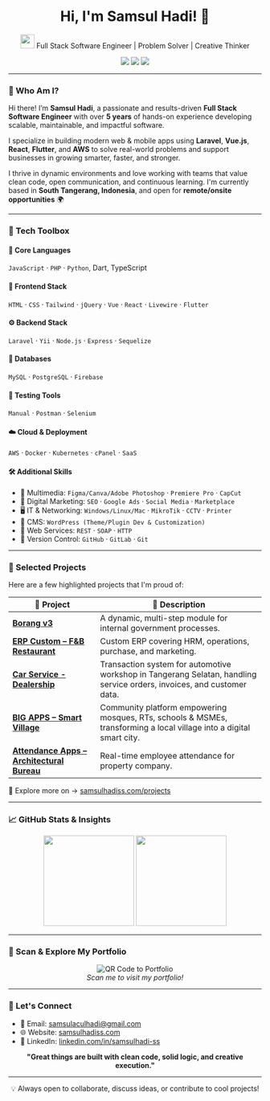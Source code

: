 <h1 align="center">
  Hi, I'm Samsul Hadi! 👋
</h1>
<p align="center">
  <img src="https://media.giphy.com/media/hvRJCLFzcasrR4ia7z/giphy.gif" width="28">
  Full Stack Software Engineer | Problem Solver | Creative Thinker
</p>

<p align="center">
  <a href="mailto:samsulaculhadi@gmail.com"><img src="https://img.shields.io/badge/email-me-red?style=for-the-badge&logo=gmail&logoColor=white" /></a>
  <a href="https://www.linkedin.com/in/samsulhadi-ss"><img src="https://img.shields.io/badge/linkedin-profile-blue?style=for-the-badge&logo=linkedin&logoColor=white" /></a>
  <a href="https://samsulhadiss.com"><img src="https://img.shields.io/badge/portfolio-website-brightgreen?style=for-the-badge&logo=google-chrome&logoColor=white" /></a>
</p>

---

### 🌟 Who Am I?

Hi there! I’m **Samsul Hadi**, a passionate and results-driven **Full Stack Software Engineer** with over **5 years** of hands-on experience developing scalable, maintainable, and impactful software.

I specialize in building modern web & mobile apps using **Laravel**, **Vue.js**, **React**, **Flutter**, and **AWS** to solve real-world problems and support businesses in growing smarter, faster, and stronger.

I thrive in dynamic environments and love working with teams that value clean code, open communication, and continuous learning. I'm currently based in **South Tangerang, Indonesia**, and open for **remote/onsite opportunities** 🌍

---

### 🔧 Tech Toolbox

#### 🧠 Core Languages
`JavaScript` · `PHP` · `Python`, Dart, TypeScript

#### 🎨 Frontend Stack
`HTML` · `CSS` · `Tailwind` · `jQuery` · `Vue` · `React` · `Livewire` · `Flutter`

#### ⚙ Backend Stack
`Laravel` · `Yii` · `Node.js` · `Express` · `Sequelize`

#### 💾 Databases
`MySQL` · `PostgreSQL` · `Firebase`

#### 🧪 Testing Tools
`Manual` · `Postman` · `Selenium`

#### ☁️ Cloud & Deployment
`AWS` · `Docker` · `Kubernetes` · `cPanel` · `SaaS`

#### 🛠 Additional Skills
- 🎨 Multimedia: `Figma/Canva/Adobe Photoshop` · `Premiere Pro` · `CapCut`
- 📢 Digital Marketing: `SEO` · `Google Ads` · `Social Media` · `Marketplace`
- 🖥️ IT & Networking: `Windows/Linux/Mac` · `MikroTik` · `CCTV` · `Printer`
- 🧩 CMS: `WordPress (Theme/Plugin Dev & Customization)`
- 🔌 Web Services: `REST` · `SOAP` · `HTTP`
- 🔁 Version Control: `GitHub` · `GitLab` · `Git`

---

### 💼 Selected Projects

Here are a few highlighted projects that I'm proud of:

| 🔗 Project | 🚀 Description |
|--|--|
| **[Borang v3](https://samsulhadiss.com/projects)** | A dynamic, multi-step module for internal government processes. |
| **[ERP Custom – F&B Restaurant](https://samsulhadiss.com/projects)** | Custom ERP covering HRM, operations, purchase, and marketing. |
| **[Car Service - Dealership](https://samsulhadiss.com/projects)** | Transaction system for automotive workshop in Tangerang Selatan, handling service orders, invoices, and customer data. |
| **[BIG APPS – Smart Village](https://samsulhadiss.com/projects)** | Community platform empowering mosques, RTs, schools & MSMEs, transforming a local village into a digital smart city. |
| **[Attendance Apps – Architectural Bureau](https://samsulhadiss.com/projects)** | Real-time employee attendance for property company. |

📎 Explore more on → [samsulhadiss.com/projects](https://samsulhadiss.com/projects)

---

### 📈 GitHub Stats & Insights

<p align="center">
  <img src="https://github-readme-stats.vercel.app/api?username=samsul97&show_icons=true&theme=radical" height="180">
  <img src="https://github-readme-stats.vercel.app/api/top-langs/?username=samsul97&layout=compact&theme=radical" height="180">
</p>

---

### 🔗 Scan & Explore My Portfolio

<p align="center">
  <img src="https://api.qrserver.com/v1/create-qr-code/?data=https://samsulhadiss.com/projects&size=160x160" alt="QR Code to Portfolio" />
  <br/>
  <i>Scan me to visit my portfolio!</i>
</p>

---

### 🤝 Let's Connect

- 📩 Email: [samsulaculhadi@gmail.com](mailto:samsulaculhadi@gmail.com)
- 🌐 Website: [samsulhadiss.com](https://samsulhadiss.com)
- 💼 LinkedIn: [linkedin.com/in/samsulhadi-ss](https://www.linkedin.com/in/samsulhadi-ss)

<p align="center">
  <b>"Great things are built with clean code, solid logic, and creative execution."</b>
</p>

---

<p align="center">
  💡 Always open to collaborate, discuss ideas, or contribute to cool projects!
</p>
